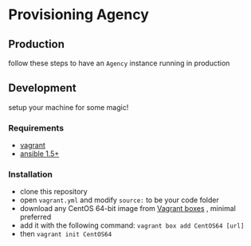 # Provisioning Agency

## Production
follow these steps to have an ```Agency``` instance running in production

## Development
setup your machine for some magic!

### Requirements
- [vagrant](https://docs.vagrantup.com/v2/installation/)
- [ansible 1.5+](http://docs.ansible.com/intro_installation.html)

### Installation
- clone this repository
- open ```vagrant.yml``` and modify ```source:``` to be your code folder
- download any CentOS 64-bit image from [Vagrant boxes](http://www.vagrantbox.es)
, minimal preferred
- add it with the following command: ```vagrant box add CentOS64 [url]```
- then ```vagrant init CentOS64```

